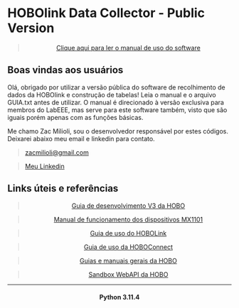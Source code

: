 <!-- Editar este arquivo conforme andamento do projeto -->
#    HOBOlink Data Collector - Public Version 
<center>

>[Clique aqui para ler o manual de uso do software](https://docs.google.com/document/d/1lL5UrmyO86zZRGS8wnavQgqz3GMyEph231QrroseGg8/edit?usp=sharing)
</center>

##  Boas vindas aos usuários
Olá, obrigado por utilizar a versão pública do software de recolhimento de dados da HOBOlink e construção de tabelas! Leia o manual e o arquivo GUIA.txt antes de utilizar. O manual é direcionado à versão exclusiva para membros do LabEEE, mas serve para este software também, visto que são iguais porém apenas com as funções básicas.

Me chamo Zac Milioli, sou o desenvolvedor responsável por estes códigos. Deixarei abaixo meu email e linkedin para contato.
> zacmilioli@gmail.com

> [Meu Linkedin](https://www.linkedin.com/in/zac-milioli)


##  Links úteis e referências
<center>

>[Guia de desenvolvimento V3 da HOBO](https://www.onsetcomp.com/sites/default/files/2023-01/25113-B%20HOBOlink%20Web%20Services%20V3%20Developer%27s%20Guide.pdf)

>[Manual de funcionamento dos dispositivos MX1101](https://www.onsetcomp.com/sites/default/files/2023-01/17840-U%20MX1101%20Manual.pdf)

>[Guia de uso do HOBOLink](https://www.onsetcomp.com/sites/default/files/resources-documents/17672-T%20HOBOlink%20User%27s%20Guide.pdf)

>[Guia de uso da HOBOConnect](https://www.onsetcomp.com/sites/default/files/2023-02/24371-H%20HOBOconnect%20User%27s%20Guide.pdf)

>[Guias e manuais gerais da HOBO](https://www.onsetcomp.com/resources?terms=&f%5B0%5D=resource-type%3A1286)

>[Sandbox WebAPI da HOBO](https://webservice.hobolink.com/ws/auth/info/index.html#)
___

#### Python 3.11.4</center>
